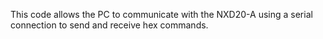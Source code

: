 This code allows the PC to communicate with the NXD20-A using a serial connection to send and receive hex commands.
